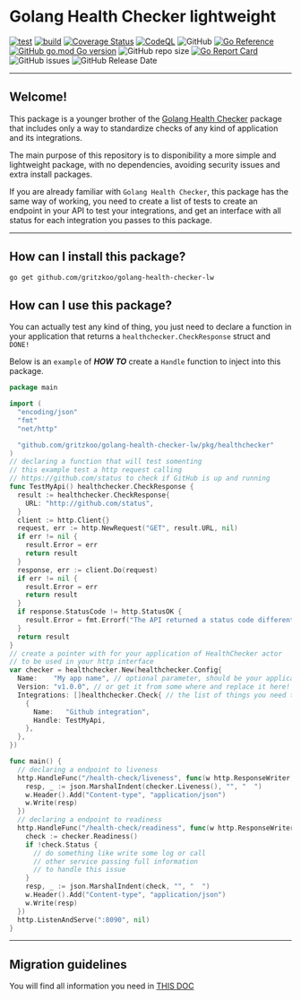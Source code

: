 # Golang Health Checker lightweight

[![test](https://github.com/gritzkoo/golang-health-checker-lw/actions/workflows/test.yaml/badge.svg)](https://github.com/gritzkoo/golang-health-checker-lw/actions/workflows/test.yaml)
[![build](https://github.com/gritzkoo/golang-health-checker-lw/actions/workflows/block.yaml/badge.svg)](https://github.com/gritzkoo/golang-health-checker-lw/actions/workflows/block.yaml)
[![Coverage Status](https://coveralls.io/repos/github/gritzkoo/golang-health-checker-lw/badge.svg?branch=main)](https://coveralls.io/github/gritzkoo/golang-health-checker-lw?branch=main)
[![CodeQL](https://github.com/gritzkoo/golang-health-checker-lw/actions/workflows/codeql-analysis.yml/badge.svg?branch=main)](https://github.com/gritzkoo/golang-health-checker-lw/actions/workflows/codeql-analysis.yml)
![GitHub](https://img.shields.io/github/license/gritzkoo/golang-health-checker-lw)
[![Go Reference](https://pkg.go.dev/badge/github.com/gritzkoo/golang-health-checker-lw.svg)](https://pkg.go.dev/github.com/gritzkoo/golang-health-checker-lw)
[![GitHub go.mod Go version](https://img.shields.io/github/go-mod/go-version/gritzkoo/golang-health-checker-lw)](https://img.shields.io/github/go-mod/go-version/gritzkoo/golang-health-checker-lw)
![GitHub repo size](https://img.shields.io/github/repo-size/gritzkoo/golang-health-checker-lw)
[![Go Report Card](https://goreportcard.com/badge/github.com/gritzkoo/golang-health-checker-lw)](https://goreportcard.com/report/github.com/gritzkoo/golang-health-checker-lw)
![GitHub issues](https://img.shields.io/github/issues-raw/gritzkoo/golang-health-checker-lw)
![GitHub Release Date](https://img.shields.io/github/release-date/gritzkoo/golang-health-checker-lw)

___

## Welcome!

This package is a younger brother of the [Golang Health Checker](https://github.com/gritzkoo/golang-health-checker) package that includes only a way to standardize checks of any kind of application and its integrations.

The main purpose of this repository is to disponibility a more simple and lightweight package, with no dependencies, avoiding security issues and extra install packages.

If you are already familiar with `Golang Health Checker`, this package has the same way of working, you need to create a list of tests to create an endpoint in your API to test your integrations, and get an interface with all status for each integration you passes to this package.

___

## How can I install this package?

```sh
go get github.com/gritzkoo/golang-health-checker-lw
```

## How can I use this package?

You can actually test any kind of thing, you just need to declare a function in your application that returns a `healthchecker.CheckResponse` struct and `DONE!`

Below is an `example` of **_HOW TO_** create a `Handle` function to inject into this package.

```go
package main

import (
  "encoding/json"
  "fmt"
  "net/http"

  "github.com/gritzkoo/golang-health-checker-lw/pkg/healthchecker"
)
// declaring a function that will test somenting
// this example test a http request calling
// https://github.com/status to check if GitHub is up and running
func TestMyApi() healthchecker.CheckResponse {
  result := healthchecker.CheckResponse{
    URL: "http://github.com/status",
  }
  client := http.Client{}
  request, err := http.NewRequest("GET", result.URL, nil)
  if err != nil {
    result.Error = err
    return result
  }
  response, err := client.Do(request)
  if err != nil {
    result.Error = err
    return result
  }
  if response.StatusCode != http.StatusOK {
    result.Error = fmt.Errorf("The API returned a status code different of 200! code: %d", response.StatusCode)
  }
  return result
}
// create a pointer with for your application of HealthChecker actor
// to be used in your http interface
var checker = healthchecker.New(healthchecker.Config{
  Name:    "My app name", // optional parameter, should be your application name
  Version: "v1.0.0", // or get it from some where and replace it here!
  Integrations: []healthchecker.Check{ // the list of things you need to check
    {
      Name:   "Github integration",
      Handle: TestMyApi,
    },
  },
})

func main() {
  // declaring a endpoint to liveness
  http.HandleFunc("/health-check/liveness", func(w http.ResponseWriter, r *http.Request) {
    resp, _ := json.MarshalIndent(checker.Liveness(), "", "  ")
    w.Header().Add("Content-type", "application/json")
    w.Write(resp)
  })
  // declaring a endpoint to readiness
  http.HandleFunc("/health-check/readiness", func(w http.ResponseWriter, r *http.Request) {
    check := checker.Readiness()
    if !check.Status {
      // do something like write some log or call
      // other service passing full information
      // to handle this issue
    }
    resp, _ := json.MarshalIndent(check, "", "  ")
    w.Header().Add("Content-type", "application/json")
    w.Write(resp)
  })
  http.ListenAndServe(":8090", nil)
}
```

___

## Migration guidelines

You will find all information you need in [THIS DOC](./docs/migration-guidlines.md)
